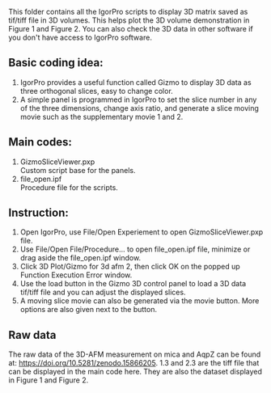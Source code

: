 This folder contains all the IgorPro scripts to display 3D matrix saved as tif/tiff file in 3D volumes. This helps plot the 3D volume demonstration in Figure 1 and Figure 2. You can also check the 3D data in other software if you don't have access to IgorPro software.

## Basic coding idea:
1. IgorPro provides a useful function called Gizmo to display 3D data as three orthogonal slices, easy to change color.
2. A simple panel is programmed in IgorPro to set the slice number in any of the three dimensions, change axis ratio, and generate a slice moving movie such as the supplementary movie 1 and 2.


## Main codes:
1. GizmoSliceViewer.pxp<br/>
	Custom script base for the panels.
2. file_open.ipf<br/>
	Procedure file for the scripts.


## Instruction:
1. Open IgorPro, use File/Open Experiement to open GizmoSliceViewer.pxp file.
2. Use File/Open File/Procedure... to open file_open.ipf file, minimize or drag aside the file_open.ipf window.
3. Click 3D Plot/Gizmo for 3d afm 2, then click OK on the popped up Function Execution Error window.
4. Use the load button in the Gizmo 3D control panel to load a 3D data tif/tiff file and you can adjust the displayed slices.
5. A moving slice movie can also be generated via the movie button. More options are also given next to the button.


## Raw data
The raw data of the 3D-AFM measurement on mica and AqpZ can be found at: https://doi.org/10.5281/zenodo.15866205. 1.3 and 2.3 are the tiff file that can be displayed in the main code here. They are also the dataset displayed in Figure 1 and Figure 2.

